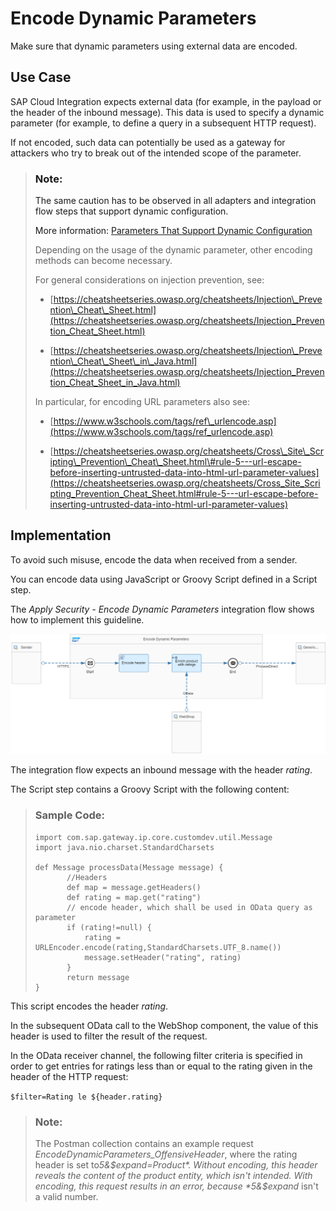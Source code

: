 <!-- loiod2783509c0d24e5caaa443f024573410 -->

# Encode Dynamic Parameters

Make sure that dynamic parameters using external data are encoded.



<a name="loiod2783509c0d24e5caaa443f024573410__section_wf2_54l_yjb"/>

## Use Case

SAP Cloud Integration expects external data \(for example, in the payload or the header of the inbound message\). This data is used to specify a dynamic parameter \(for example, to define a query in a subsequent HTTP request\).

If not encoded, such data can potentially be used as a gateway for attackers who try to break out of the intended scope of the parameter.

> ### Note:  
> The same caution has to be observed in all adapters and integration flow steps that support dynamic configuration.
> 
> More information: [Parameters That Support Dynamic Configuration](parameters-that-support-dynamic-configuration-c9bba0e.md)
> 
> Depending on the usage of the dynamic parameter, other encoding methods can become necessary.
> 
> For general considerations on injection prevention, see:
> 
> -   [https://cheatsheetseries.owasp.org/cheatsheets/Injection\_Prevention\_Cheat\_Sheet.html](https://cheatsheetseries.owasp.org/cheatsheets/Injection_Prevention_Cheat_Sheet.html)
> 
> -   [https://cheatsheetseries.owasp.org/cheatsheets/Injection\_Prevention\_Cheat\_Sheet\_in\_Java.html](https://cheatsheetseries.owasp.org/cheatsheets/Injection_Prevention_Cheat_Sheet_in_Java.html)
> 
> 
> In particular, for encoding URL parameters also see:
> 
> -   [https://www.w3schools.com/tags/ref\_urlencode.asp](https://www.w3schools.com/tags/ref_urlencode.asp)
> 
> -   [https://cheatsheetseries.owasp.org/cheatsheets/Cross\_Site\_Scripting\_Prevention\_Cheat\_Sheet.html\#rule-5---url-escape-before-inserting-untrusted-data-into-html-url-parameter-values](https://cheatsheetseries.owasp.org/cheatsheets/Cross_Site_Scripting_Prevention_Cheat_Sheet.html#rule-5---url-escape-before-inserting-untrusted-data-into-html-url-parameter-values)



<a name="loiod2783509c0d24e5caaa443f024573410__section_eh3_v4l_yjb"/>

## Implementation

To avoid such misuse, encode the data when received from a sender.

You can encode data using JavaScript or Groovy Script defined in a Script step.

The *Apply Security - Encode Dynamic Parameters* integration flow shows how to implement this guideline.

![](images/ApplyHighestSecurityStandards_EncodeDynamicParameters_fde2f9b.png)

The integration flow expects an inbound message with the header *rating*.

The Script step contains a Groovy Script with the following content:

> ### Sample Code:  
> ```
> import com.sap.gateway.ip.core.customdev.util.Message
> import java.nio.charset.StandardCharsets
> 
> def Message processData(Message message) {
>        //Headers 
>        def map = message.getHeaders()
>        def rating = map.get("rating")
>        // encode header, which shall be used in OData query as parameter
>        if (rating!=null) {
>            rating = URLEncoder.encode(rating,StandardCharsets.UTF_8.name())
>            message.setHeader("rating", rating)
>        }
>        return message
> }
> ```

This script encodes the header *rating*.

In the subsequent OData call to the WebShop component, the value of this header is used to filter the result of the request.

In the OData receiver channel, the following filter criteria is specified in order to get entries for ratings less than or equal to the rating given in the header of the HTTP request:

`$filter=Rating le ${header.rating}`

> ### Note:  
> The Postman collection contains an example request *EncodeDynamicParameters\_OffensiveHeader*, where the rating header is set to*5&$expand=Product*. Without encoding, this header reveals the content of the product entity, which isn't intended. With encoding, this request results in an error, because *5&$expand* isn't a valid number.

